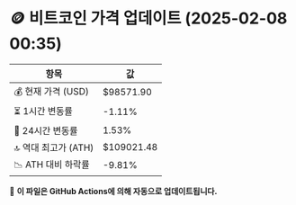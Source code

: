 # 🪙 비트코인 가격 업데이트 (2025-02-08 00:35)

| 항목                | 값 |
|--------------------|----------------|
| 💰 현재 가격 (USD) | $98571.90 |
| ⏳ 1시간 변동률    | -1.11% |
| 📆 24시간 변동률   | 1.53% |
| 🔝 역대 최고가 (ATH) | $109021.48 |
| 📉 ATH 대비 하락률 | -9.81% |

🔄 **이 파일은 GitHub Actions에 의해 자동으로 업데이트됩니다.**
